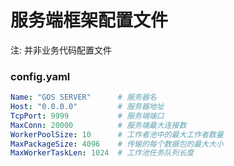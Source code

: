 # 服务端框架配置文件

注: 并非业务代码配置文件

### config.yaml
```yaml
Name: "GOS SERVER"      # 服务器名
Host: "0.0.0.0"         # 服务器地址
TcpPort: 9999           # 服务端端口
MaxConn: 20000          # 服务端最大连接数
WorkerPoolSize: 10      # 工作者池中的最大工作者数量
MaxPackageSize: 4096    # 传输的每个数据包的最大大小
MaxWorkerTaskLen: 1024  # 工作池任务队列长度
```